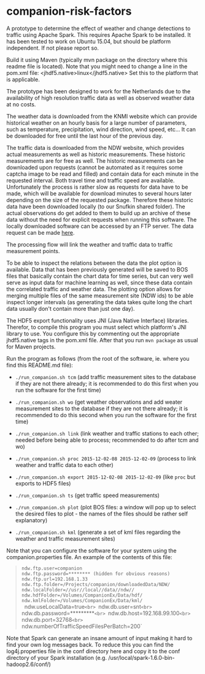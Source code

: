 # companion-risk-factors

A prototype to determine the effect of weather and change detections to traffic using Apache Spark. This requires Apache Spark to be installed. It has been tested to work on Ubuntu 15.04, but should be platform independent. If not please report so.

Build it using Maven (typically mvn package on the directory where this readme file is located). Note that you might need to change a line in the pom.xml file: <jhdf5.native>linux</jhdf5.native>  Set this to the platform that is applicable.

The prototype has been designed to work for the Netherlands due to the availability of high resolution traffic data as well as observed weather data at no costs.

The weather data is downloaded from the KNMI website which can provide historical weather on an hourly basis for a large number of parameters, such as temperature, precipitation, wind direction, wind speed, etc... It can be downloaded for free until the last hour of the previous day.

The traffic data is downloaded from the NDW website, which provides actual measurements as well as historic measurements. These historic measurements are for free as well. The historic measurements can be downloaded upon requests (cannot be automated as it requires some captcha image to be read and filled) and contain data for each minute in the requested interval. Both travel time and traffic speed are available.  
Unfortunately the process is rather slow as requests for data have to be made, which will be available for download minutes to several hours later depending on the size of the requested package. Therefore these historic data have been downloaded locally (to our Snufkin shared folder). The actual observations do get added to them to build up an archive of these data without the need for explicit requests when running this software. The locally downloaded software can be accessed by an FTP server. The data request can be made [here](ndw.numberOfTrafficSpeedFilesPerBatch=200).

The processing flow will link the weather and traffic data to traffic measurement points.

To be able to inspect the relations between the data the plot option is available. Data that has been previously generated will be saved to BOS files that basically contain the chart data for time series, but can very well serve as input data for machine learning as well, since these data contain the correlated traffic and weather data. The plotting option allows for merging multiple files of the same measurement site (NDW ids) to be able inspect longer intervals (as generating the data takes quite long the chart data usually don't contain more than just one day).

The HDF5 export functionality uses JNI (Java Native Interface) libraries. Therefor, to compile this program you must select which platform's JNI library to use. You configure this by commenting out the appropriate jhdf5.native tags in the pom.xml file. After that you run `mvn package` as usual for Maven projects.

Run the program as follows (from the root of the software, ie. where you find this README.md file):

* `./run_companion.sh tcm` (add traffic measurement sites to the database if they are not there already; it is recommended to do this first when you run the software for the first time)

* `./run_companion.sh wo` (get weather observations and add weater measurement sites to the database if they are not there already; it is recommended to do this second when you run the software for the first time)

* `./run_companion.sh link` (link weather and traffic stations to each other; needed before being able to process; recommended to do after tcm and wo)

* `./run_companion.sh proc 2015-12-02-08 2015-12-02-09` (process to link weather and traffic data to each other)

* `./run_companion.sh export 2015-12-02-08 2015-12-02-09` (like `proc` but exports to HDF5 files)

* `./run_companion.sh ts` (get traffic speed measurements)

* `./run_companion.sh plot`  (plot BOS files: a window will pop up to select the desired files to plot - the names of the files should be rather self explanatory)

* `./run_companion.sh kml` (generate a set of kml files regarding the weather and traffic measurement sites)


Note that you can configure the software for your system using the companion.properties file. An example of the contents of this file:
> `ndw.ftp.user=companion`<br>
> `ndw.ftp.password=******** (hidden for obvious reasons)`<br>
> `ndw.ftp.url=192.168.1.33`<br>
> `ndw.ftp.folder=/Projects/companion/downloadedData/NDW/`<br>
> `ndw.localFolder=//usr//local//data//ndw//`<br>
> `ndw.hdfFolder=/Volumes/CompanionEx/Data/hdf/` <br>
> `ndw.kmlFolder=/Volumes/CompanionEx/Data/kml/` <br>`
> `ndw.useLocalData=true`<br>
> `ndw.db.user=snt`<br>
> `ndw.db.password=*********`<br>
> `ndw.db.host=192.168.99.100`<br>
> `ndw.db.port=32768`<br>
> `ndw.numberOfTrafficSpeedFilesPerBatch=200` <br>

Note that Spark can generate an insane amount of input making it hard to find your own log messages back. To reduce this you can find the log4j.properties file in the conf directory here and copy it to the conf directory of your Spark installation (e.g. /usr/local/spark-1.6.0-bin-hadoop2.6/conf/)
